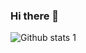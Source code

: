 ### Hi there 👋

![Github stats 1](https://github-readme-stats.vercel.app/api?username=MustafaTuncel&show_icons=true&theme=gradient) 



<!--
**MustafaTuncel/MustafaTuncel** is a ✨ _special_ ✨ repository because its `README.md` (this file) appears on your GitHub profile.

Here are some ideas to get you started:

- 🔭 I’m currently working on ...
- 🌱 I’m currently learning ...
- 👯 I’m looking to collaborate on ...
- 🤔 I’m looking for help with ...
- 💬 Ask me about ...
- 📫 How to reach me: ...
- 😄 Pronouns: ...
- ⚡ Fun fact: ...
-->



<!--
LİNK VERME... <a href="https://twitter.com/MustafaTuncel93">Mustafa TUNCEL Twitter</a>
-->
